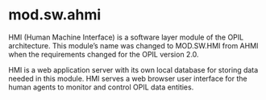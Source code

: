 # mod.sw.ahmi

HMI (Human Machine Interface) is a software layer module of the OPIL architecture. This module’s name was changed to MOD.SW.HMI from AHMI when the requirements changed for the OPIL version 2.0.

HMI is a web application server with its own local database for storing data needed in this module. HMI serves a web browser user interface for the human agents to monitor and control OPIL data entities.
